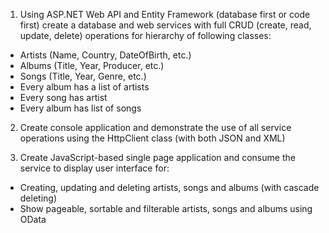 1. Using ASP.NET Web API and Entity Framework (database first or code first) create a database and web services with full CRUD (create, read, update, delete) operations for hierarchy of following classes:
 - Artists (Name, Country, DateOfBirth, etc.)
 - Albums (Title, Year, Producer, etc.)
 - Songs (Title, Year, Genre, etc.)
 - Every album has a list of artists
 - Every song has artist
 - Every album has list of songs

2. Create console application and demonstrate the use of all service operations using the HttpClient class (with both JSON and XML)

3. Create JavaScript-based single page application and consume the service to display user interface for:
 - Creating, updating and deleting artists, songs and albums (with cascade deleting)
 - Show pageable, sortable and filterable artists, songs and albums using OData

